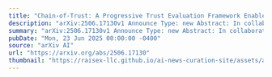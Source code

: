 ```yaml
---
title: "Chain-of-Trust: A Progressive Trust Evaluation Framework Enabled by Generative AI"
description: "arXiv:2506.17130v1 Announce Type: new Abstract: In collaborative systems with complex tasks relying on distributed resources, trust evaluation of potential collaborators has emerged as an effective mechanism for task completion. However, due to the network dynamics and varying information gathering latencies, it is extremely challenging to observe and collect all trust attributes of a collaborating device concurrently for a comprehensive trust assessment. In this paper, a novel progressive trust evaluation framework, namely chain-of-trust, is proposed to make better use of misaligned device attribute data. This framework, designed for effective task completion, divides the trust evaluation process into multiple chained stages based on task decomposition. At each stage, based on the task completion process, the framework only gathers the latest device attribute data relevant to that stage, leading to reduced trust evaluation complexity and overhead. By leveraging advanced in-context learning, few-shot learning, and reasoning capabilities, generative AI is then employed to analyze and interpret the collected data to produce correct evaluation results quickly. Only devices deemed trustworthy at this stage proceed to the next round of trust evaluation. The framework ultimately determines devices that remain trustworthy across all stages. Experimental results demonstrate that the proposed framework achieves high accuracy in trust evaluation."
summary: "arXiv:2506.17130v1 Announce Type: new Abstract: In collaborative systems with complex tasks relying on distributed resources, trust evaluation of potential collaborators has emerged as an effective mechanism for task completion. However, due to the network dynamics and varying information gathering latencies, it is extremely challenging to observe and collect all trust attributes of a collaborating device concurrently for a comprehensive trust assessment. In this paper, a novel progressive trust evaluation framework, namely chain-of-trust, is proposed to make better use of misaligned device attribute data. This framework, designed for effective task completion, divides the trust evaluation process into multiple chained stages based on task decomposition. At each stage, based on the task completion process, the framework only gathers the latest device attribute data relevant to that stage, leading to reduced trust evaluation complexity and overhead. By leveraging advanced in-context learning, few-shot learning, and reasoning capabilities, generative AI is then employed to analyze and interpret the collected data to produce correct evaluation results quickly. Only devices deemed trustworthy at this stage proceed to the next round of trust evaluation. The framework ultimately determines devices that remain trustworthy across all stages. Experimental results demonstrate that the proposed framework achieves high accuracy in trust evaluation."
pubDate: "Mon, 23 Jun 2025 00:00:00 -0400"
source: "arXiv AI"
url: "https://arxiv.org/abs/2506.17130"
thumbnail: "https://raisex-llc.github.io/ai-news-curation-site/assets/arxiv.png"
---
```


